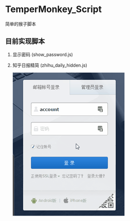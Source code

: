 # TemperMonkey_Script
简单的猴子脚本

## 目前实现脚本
1. 显示密码 (show_password.js)
2. 知乎日报精简 (zhihu_daily_hidden.js)

    ![image](https://github.com/CoyoIsLove/TemperMonkey_Script/blob/master/images/show_password.gif)
